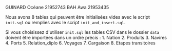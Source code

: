 GUINARD Océane 21952743
BAH Awa 21953435

Nous avons 8 tables qui peuvent être initialisées vides avec le script `init.sql`
ou remplies avec le script `init_and_insert.sql`.

Si vous choisissez d'utiliser `init.sql` les tables CSV dans le dossier `data`
doivent être importées dans un ordre précis :
    1. Nation
    2. Produits
    3. Navires
    4. Ports
    5. Relation_diplo
    6. Voyages
    7. Cargaison
    8. Etapes transitoires